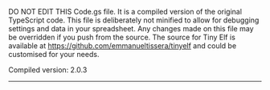 DO NOT EDIT THIS Code.gs file. It is a compiled version of the original TypeScript code. This file
is deliberately not minified to allow for debugging settings and data in your spreadsheet. Any
changes made on this file may be overridden if you push from the source. The source for Tiny Elf is
available at https://github.com/emmanueltissera/tinyelf and could be customised for your needs.

Compiled version: 2.0.3

---
